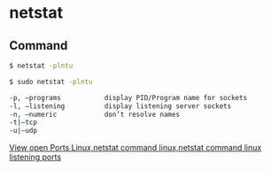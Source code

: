 # netstat

## Command

```bash
$ netstat -plntu

$ sudo netstat -plntu

-p, –programs           display PID/Program name for sockets
-l, –listening          display listening server sockets
-n, –numeric            don’t resolve names
-t|–tcp
-u|–udp
```

[View open Ports Linux,netstat command linux,netstat command linux listening ports](https://securityonline.info/view-open-ports-linuxnetstat-command-linuxnetstat-command-linux-listening-ports/?utm_source=ReviveOldPost&utm_medium=social&utm_campaign=ReviveOldPost)